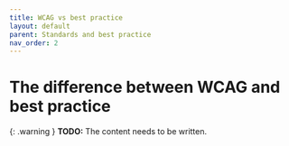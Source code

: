 ```yaml
---
title: WCAG vs best practice
layout: default
parent: Standards and best practice
nav_order: 2
---
```


# The difference between WCAG and best practice

{: .warning }
**TODO:**
The content needs to be written.
